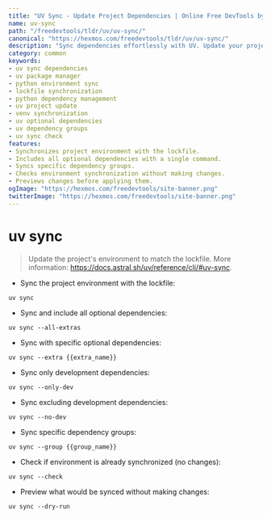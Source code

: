 ```yaml
---
title: "UV Sync - Update Project Dependencies | Online Free DevTools by Hexmos"
name: uv-sync
path: "/freedevtools/tldr/uv/uv-sync/"
canonical: "https://hexmos.com/freedevtools/tldr/uv/uv-sync/"
description: "Sync dependencies effortlessly with UV. Update your project environment to match the lockfile, resolving conflicts quickly. Free online tool, no registration required."
category: common
keywords:
- uv sync dependencies
- uv package manager
- python environment sync
- lockfile synchronization
- python dependency management
- uv project update
- venv synchronization
- uv optional dependencies
- uv dependency groups
- uv sync check
features:
- Synchronizes project environment with the lockfile.
- Includes all optional dependencies with a single command.
- Syncs specific dependency groups.
- Checks environment synchronization without making changes.
- Previews changes before applying them.
ogImage: "https://hexmos.com/freedevtools/site-banner.png"
twitterImage: "https://hexmos.com/freedevtools/site-banner.png"
---
```


# uv sync

> Update the project's environment to match the lockfile.
> More information: <https://docs.astral.sh/uv/reference/cli/#uv-sync>.

- Sync the project environment with the lockfile:

`uv sync`

- Sync and include all optional dependencies:

`uv sync --all-extras`

- Sync with specific optional dependencies:

`uv sync --extra {{extra_name}}`

- Sync only development dependencies:

`uv sync --only-dev`

- Sync excluding development dependencies:

`uv sync --no-dev`

- Sync specific dependency groups:

`uv sync --group {{group_name}}`

- Check if environment is already synchronized (no changes):

`uv sync --check`

- Preview what would be synced without making changes:

`uv sync --dry-run`
